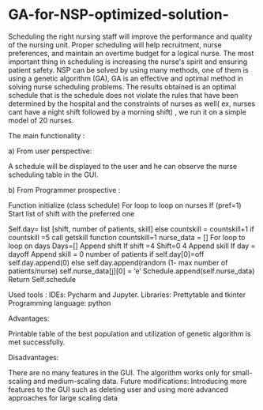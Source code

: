 # GA-for-NSP-optimized-solution-  

Scheduling the right nursing staff will improve the performance and quality of the nursing unit. 
Proper scheduling will help recruitment, nurse preferences, and maintain an overtime budget for a logical nurse.
The most important thing in scheduling is increasing the nurse's spirit and ensuring patient safety. 
NSP can be solved by using many methods, one of them is using a genetic algorithm (GA), GA is an effective and optimal method in solving nurse scheduling problems. The
results obtained is an optimal schedule that is the schedule does not violate the rules that have been determined by the hospital and the constraints of nurses as well( ex, nurses cant have a night shift followed by a morning shift) , we run it on a simple model of 20 nurses.  

The main functionality : 

 a) From user perspective:  
  
   A schedule will be displayed to the user and he can observe the
   nurse scheduling table in the GUI.
   
  b) From Programmer prospective :
   
   
  Function initialize (class schedule)
  For loop to loop on nurses
  If (pref=1)
  Start list of shift with the preferred one

 Self.day= list [shift, number of patients, skill]
 else
countskill = countskill+1
if countskill =5
call getskill function
 countskill=1
nurse_data = []
For loop to loop on days
Days=[]
Append shift
If shift =4
Shift=0
4
Append skill
If day = dayoff
Append skill = 0
number of patients
if self.day[0]=off
self.day.append(0)
else
self.day.append(random (1- max number of patients/nurse)
self.nurse_data[j][0] = ‘e’
Schedule.append(self.nurse_data)
Return
Self.schedule

Used tools : 
IDEs: Pycharm and Jupyter.
Libraries: Prettytable and tkinter
Programming language: python 

Advantages:

Printable table of the best population and utilization of genetic algorithm is
met successfully. 

Disadvantages:

There are no many features in the GUI. The algorithm works only for
small-scaling and medium-scaling data.
Future modifications:
Introducing more features to the GUI such as deleting user and using more
advanced approaches for large scaling data

 


